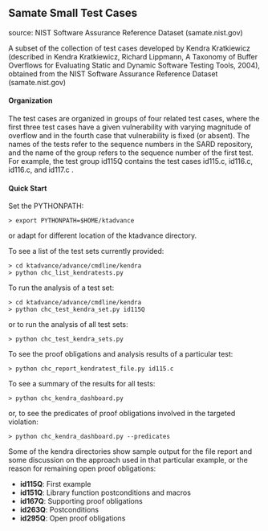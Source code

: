 ## Samate Small Test Cases
source: NIST Software Assurance Reference Dataset (samate.nist.gov)

A subset of the collection of test cases developed by Kendra Kratkiewicz
(described in Kendra Kratkiewicz, Richard Lippmann, A Taxonomy of Buffer Overflows
for Evaluating Static and Dynamic Software Testing Tools, 2004), obtained
from the NIST Software Assurance Reference Dataset (samate.nist.gov)

#### Organization
The test cases are organized in groups of four related test cases, where the
first three test cases have a given vulnerability with varying magnitude of
overflow and in the fourth case that vulnerability is fixed (or absent). The
names of the tests refer to the sequence numbers in the SARD repository, and
the name of the group refers to the sequence number of the first test. For
example, the test group id115Q contains the test cases id115.c, id116.c,
id116.c, and id117.c . 

#### Quick Start
Set the PYTHONPATH:
```
> export PYTHONPATH=$HOME/ktadvance
```
or adapt for different location of the ktadvance directory.

To see a list of the test sets currently provided:
```
> cd ktadvance/advance/cmdline/kendra
> python chc_list_kendratests.py
```
To run the analysis of a test set:
```
> cd ktadvance/advance/cmdline/kendra
> python chc_test_kendra_set.py id115Q
```
or to run the analysis of all test sets:
```
> python chc_test_kendra_sets.py
```
To see the proof obligations and analysis results of a particular
test:
```
> python chc_report_kendratest_file.py id115.c
```
To see a summary of the results for all tests:
```
> python chc_kendra_dashboard.py
```
or, to see the predicates of proof obligations involved in the
targeted violation:
```
> python chc_kendra_dashboard.py --predicates
```

Some of the kendra directories show sample output for the file report
and some discussion on the approach used in that particular example,
or the reason for remaining open proof obligations:
* **id115Q**: First example
* **id151Q**: Library function postconditions and macros
* **id167Q**: Supporting proof obligations
* **id263Q**: Postconditions
* **id295Q**: Open proof obligations

